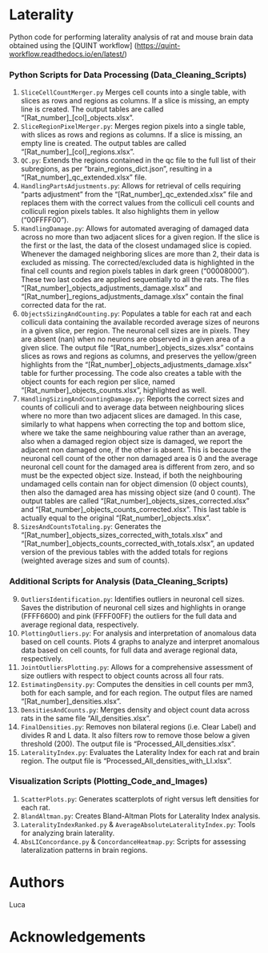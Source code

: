# Laterality
Python code for performing laterality analysis of rat and mouse brain data obtained using the [QUINT workflow] (https://quint-workflow.readthedocs.io/en/latest/) 

### Python Scripts for Data Processing (Data_Cleaning_Scripts)
1. `SliceCellCountMerger.py` Merges cell counts into a single table, with slices as rows and regions as columns. If a slice is missing, an empty line is created. The
output tables are called “[Rat_number]_[col]_objects.xlsx”.
2. `SliceRegionPixelMerger.py`: Merges region pixels into a single table, with slices as rows and regions as columns. If a slice is missing, an empty line is created.
The output tables are called “[Rat_number]_[col]_regions.xlsx”.
3. `QC.py`: Extends the regions contained in the qc file to the full list of their subregions, as per “brain_regions_dict.json”, resulting in a “[Rat_number]_qc_extended.xlsx” file.
4. `HandlingPartsAdjustments.py`:  Allows for retrieval of cells requiring “parts adjustment” from the “[Rat_number]_qc_extended.xlsx” file and replaces them with the
correct values from the colliculi cell counts and colliculi region pixels tables. It also highlights them in yellow (“00FFFF00”).
5. `HandlingDamage.py`: Allows for automated averaging of damaged data across no more than two adjacent slices for a given region.
If the slice is the first or the last, the data of the closest undamaged slice is copied. Whenever the damaged neighboring slices are more than 2, their data is excluded as missing.
The corrected/excluded data is highlighted in the final cell counts and region pixels tables in dark green (“00008000”). These two last codes are applied sequentially to all the rats.
The files “[Rat_number]_objects_adjustments_damage.xlsx” and “[Rat_number]_regions_adjustments_damage.xlsx” contain the final corrected data for the rat.
6. `ObjectsSizingAndCounting.py`: Populates a table for each rat and each colliculi data containing the available recorded average sizes of neurons in a given slice, per region. The
neuronal cell sizes are in pixels. They are absent (nan) when no neurons are observed in a given area of a given slice. The output file “[Rat_number]_objects_sizes.xlsx” contains slices
as rows and regions as columns, and preserves the yellow/green highlights from the “[Rat_number]_objects_adjustments_damage.xlsx” table for further processing. The code also creates a table with the object counts for each region per slice, named “[Rat_number]_objects_counts.xlsx”, highlighted as well.
7. `HandlingSizingAndCountingDamage.py`: Reports the correct sizes and counts of colliculi and to average data between neighbouring slices where no more than two adjacent
slices are damaged. In this case, similarly to what happens when correcting the top and bottom slice, where we take the same neighbouring value rather than an average, also when a damaged region object size is damaged, we report the adjacent non damaged one, if the other is absent. This is because the neuronal cell count of the other non damaged area is 0 and the average neuronal cell count for the damaged area is different from zero, and so must be the expected object size. Instead, if both the neighbouring undamaged cells contain nan for object
dimension (0 object counts), then also the damaged area has missing object size (and 0 count). The output tables are called “[Rat_number]_objects_sizes_corrected.xlsx” and
“[Rat_number]_objects_counts_corrected.xlsx”. This last table is actually equal to the original “[Rat_number]_objects.xlsx”.
8. `SizesAndCountsTotaling.py`: Generates the “[Rat_number]_objects_sizes_corrected_with_totals.xlsx” and “[Rat_number]_objects_counts_corrected_with_totals.xlsx”, an updated version of the previous tables with the added totals for regions (weighted average sizes and sum of counts).

### Additional Scripts for Analysis (Data_Cleaning_Scripts)
9. `OutliersIdentification.py`: Identifies outliers in neuronal cell sizes. Saves the distribution of neuronal cell sizes and highlights in orange (FFFF6600) and pink (FFFF00FF) the outliers for the full data and average regional data, respectively. 
10. `PlottingOutliers.py`: For analysis and interpretation of anomalous data based on cell counts. Plots 4 graphs to analyze and interpret anomalous data based
on cell counts, for full data and average regional data, respectively.
11. `JointOutliersPlotting.py`: Allows for a comprehensive assessment of size outliers with respect to object counts across all four rats.
12. `EstimatingDensity.py`: Computes the densities in cell counts per mm3, both for each sample, and for each region. The output files are named “[Rat_number]_densities.xlsx”.
13. `DensitiesAndCounts.py`: Merges density and object count data across rats in the same file “All_densities.xlsx”.
14. `FinalDensities.py`: Removes non bilateral regions (i.e. Clear Label) and divides R and L data. It also filters row to remove those below a given threshold (200). The output file is “Processed_All_densities.xlsx”.
15. `LateralityIndex.py`: Evaluates the Laterality Index for each rat and brain region. The output file is “Processed_All_densities_with_LI.xlsx”.

### Visualization Scripts (Plotting_Code_and_Images)
1. `ScatterPlots.py`: Generates scatterplots of right versus left densities for each rat.
2. `BlandAltman.py`: Creates Bland-Altman Plots for Laterality Index analysis.
3. `LateralityIndexRanked.py` & `AverageAbsoluteLateralityIndex.py`: Tools for analyzing brain laterality.
4. `AbsLIConcordance.py` & `ConcordanceHeatmap.py`: Scripts for assessing lateralization patterns in brain regions.

# Authors
Luca 

# Acknowledgements
